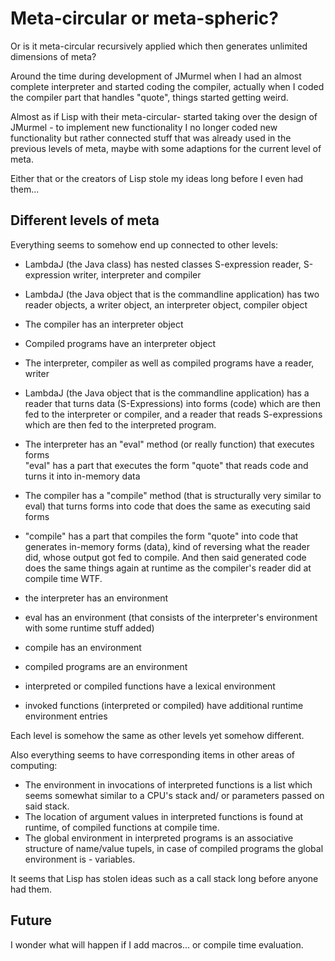 # Meta-circular or meta-spheric?
Or is it meta-circular recursively applied which then generates unlimited dimensions of meta?

Around the time during development of JMurmel when I had an almost complete interpreter and started coding the compiler,
actually when I coded the compiler part that handles "quote",
things started getting weird.

Almost as if Lisp with their meta-circular-<insert noun here> started taking over the design of JMurmel -
to implement new functionality I no longer coded new functionality but rather connected stuff that was already used
in the previous levels of meta, maybe with some adaptions for the current level of meta.

Either that or the creators of Lisp stole my ideas long before I even had them...

## Different levels of meta
Everything seems to somehow end up connected to other levels:

* LambdaJ (the Java class) has nested classes S-expression reader, S-expression writer, interpreter and compiler

* LambdaJ (the Java object that is the commandline application) has two reader objects, a writer object, an interpreter object, compiler object

* The compiler has an interpreter object

* Compiled programs have an interpreter object

* The interpreter, compiler as well as compiled programs have a reader, writer


* LambdaJ (the Java object that is the commandline application) has a reader that turns data (S-Expressions) into forms (code)
which are then fed to the interpreter or compiler, and a reader that reads S-expressions which are then fed to the interpreted program.

* The interpreter has an "eval" method (or really function) that executes forms  
"eval" has a part that executes the form "quote" that reads code and turns it into in-memory data

* The compiler has a "compile" method (that is structurally very similar to eval) that turns forms into code
  that does the same as executing said forms  
* "compile" has a part that compiles the form "quote" into code that generates in-memory forms (data),
  kind of reversing what the reader did, whose output got fed to compile.
  And then said generated code does the same things again at runtime as the compiler's reader did at compile time WTF.

* the interpreter has an environment
* eval has an environment (that consists of the interpreter's environment with some runtime stuff added)
* compile has an environment
* compiled programs are an environment
* interpreted or compiled functions have a lexical environment
* invoked functions (interpreted or compiled) have additional runtime environment entries

Each level is somehow the same as other levels yet somehow different.

Also everything seems to have corresponding items in other areas of computing:

* The environment in invocations of interpreted functions is a list which seems somewhat similar to a CPU's stack and/ or parameters passed on said stack.
* The location of argument values in interpreted functions is found at runtime, of compiled functions at compile time.
* The global environment in interpreted programs is an associative structure of name/value tupels,
  in case of compiled programs the global environment is - variables.

It seems that Lisp has stolen ideas such as a call stack long before anyone had them.

## Future
I wonder what will happen if I add macros...
or compile time evaluation.